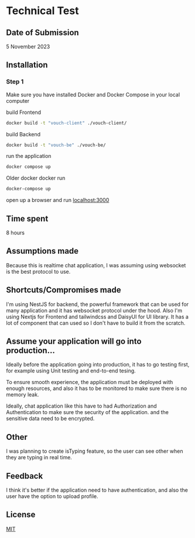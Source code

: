 # Technical Test

## Date of Submission
5 November 2023

## Installation
### Step 1 ###
Make sure you have installed Docker and Docker Compose in your local computer

build Frontend
```bash
docker build -t "vouch-client" ./vouch-client/
```

build Backend 
```bash
docker build -t "vouch-be" ./vouch-be/
```

run the application 
```bash
docker compose up
```

Older docker docker run
```bash
docker-compose up
```

open up a browser and run [localhost:3000](http://localhost:3000)

## Time spent
8 hours

## Assumptions made
Because this is realtime chat application, I was assuming using websocket is the best protocol to use.

## Shortcuts/Compromises made
I'm using NestJS for backend, the powerful framework that can be used for many application and it has websocket protocol under the hood. Also I'm using Nextjs for Frontend and tailwindcss and DaisyUI for UI library. It has a lot of component that can used so I don't have to build it from the scratch.

## Assume your application will go into production...
Ideally before the application going into production, it has to go testing first, for example using Unit testing and end-to-end tesing.

To ensure smooth experience, the application must be deployed with enough resources, and also it has to be monitored to make sure there is no memory leak.

Ideally, chat application like this have to had Authorization and Authentication to make sure the security of the application. and the sensitive data need to be encrypted.

## Other
I was planning to create isTyping feature, so the user can see other when they are typing in real time.

## Feedback
I think it's better if the application need to have authentication, and also the user have the option to upload profile. 

## License

[MIT](https://choosealicense.com/licenses/mit/)